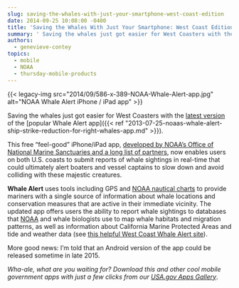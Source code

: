 ```yaml
---
slug: saving-the-whales-with-just-your-smartphone-west-coast-edition
date: 2014-09-25 10:08:00 -0400
title: 'Saving the Whales With Just Your Smartphone: West Coast Edition'
summary: ' Saving the whales just got easier for West Coasters with the latest version of the popular Whale Alert app. This free &#8220;feel-good&#8221; iPhone/iPad app, developed by NOAA&#8217;s Office of National Marine Sanctuaries and a long list of partners, now enables users on both U.S. coasts'
authors:
  - genevieve-contey
topics:
  - mobile
  - NOAA
  - thursday-mobile-products
---
```


{{< legacy-img src="2014/09/586-x-389-NOAA-Whale-Alert-app.jpg" alt="NOAA Whale Alert iPhone / iPad app" >}}

Saving the whales just got easier for West Coasters with the [latest version](https://itunes.apple.com/us/app/whale-alert-reducing-ship/id911035973?ls=1&mt=8.) of the [popular Whale Alert app]({{< ref "2013-07-25-noaas-whale-alert-ship-strike-reduction-for-right-whales-app.md" >}}).

This free &#8220;feel-good&#8221; iPhone/iPad app, [developed by NOAA&#8217;s Office of National Marine Sanctuaries and a long list of partners](http://sanctuaries.noaa.gov/news/press/2014/pr091114.html), now enables users on both U.S. coasts to submit reports of whale sightings in real-time that could ultimately alert boaters and vessel captains to slow down and avoid colliding with these majestic creatures.

**Whale Alert** uses tools including GPS and [NOAA nautical charts](http://www.nauticalcharts.noaa.gov/staff/chartspubs.html) to provide mariners with a single source of information about whale locations and conservation measures that are active in their immediate vicinity. The updated app offers users the ability to report whale sightings to databases that [NOAA](http://www.noaa.gov) and whale biologists use to map whale habitats and migration patterns, as well as information about California Marine Protected Areas and tide and weather data (see [this helpful West Coast Whale Alert site](http://westcoast.whalealert.org/)).

More good news: I&#8217;m told that an Android version of the app could be released sometime in late 2015.

_Wha-ale, what are you waiting for? Download this and other cool mobile government apps with just a few clicks from our [USA.gov Apps Gallery](http://apps.usa.gov/)_.